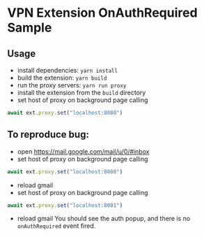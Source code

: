 # VPN Extension OnAuthRequired Sample

## Usage

- install dependencies: `yarn install`
- build the extension: `yarn build`
- run the proxy servers: `yarn run proxy`
- install the extension from the `build` directory
- set host of proxy on background page calling
```javascript
await ext.proxy.set("localhost:8080")
```

## To reproduce bug:
- open https://mail.google.com/mail/u/0/#inbox
- set host of proxy on background page calling
```javascript
await ext.proxy.set("localhost:8080")
```
- reload gmail
- set host of proxy on background page calling
```javascript
await ext.proxy.set("localhost:8081")
```
- reload gmail
You should see the auth popup, and there is no `onAuthRequired` event fired.
